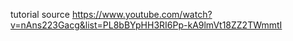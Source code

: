 tutorial source
https://www.youtube.com/watch?v=nAns223Gacg&list=PL8bBYpHH3RI6Pp-kA9lmVt18ZZ2TWmmtI
